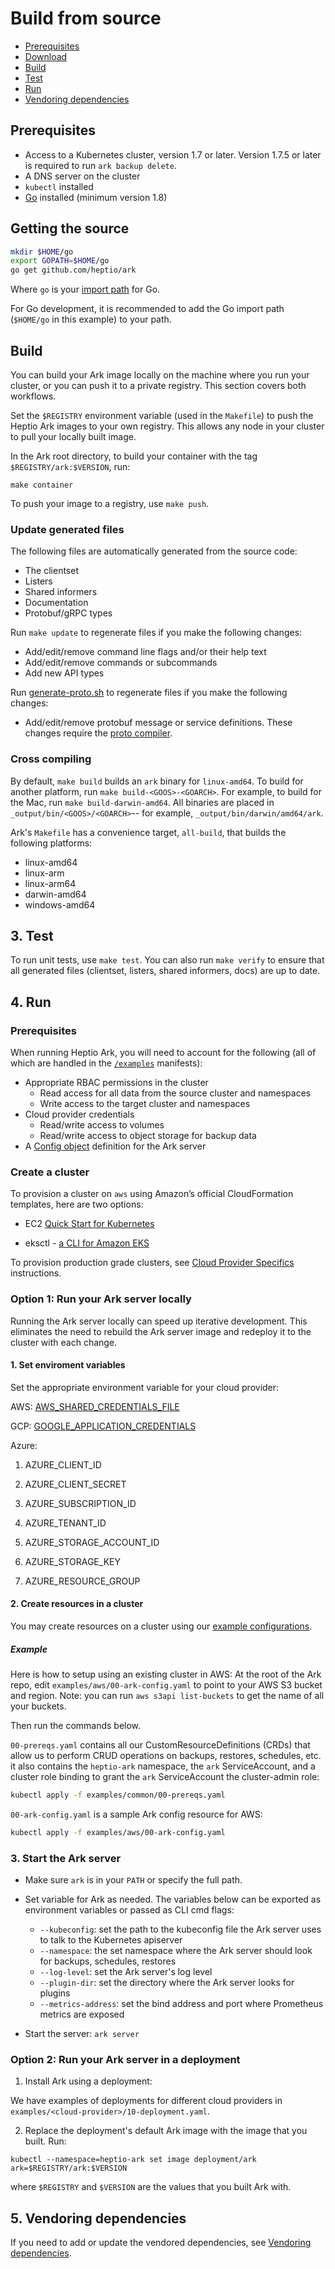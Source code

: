 # Build from source

* [Prerequisites][1]
* [Download][2]
* [Build][3]
* [Test][12]
* [Run][7]
* [Vendoring dependencies][10]

## Prerequisites

* Access to a Kubernetes cluster, version 1.7 or later. Version 1.7.5 or later is required to run `ark backup delete`.
* A DNS server on the cluster
* `kubectl` installed
* [Go][5] installed (minimum version 1.8)

## Getting the source

```bash
mkdir $HOME/go
export GOPATH=$HOME/go
go get github.com/heptio/ark
```

Where `go` is your [import path][4] for Go.

For Go development, it is recommended to add the Go import path (`$HOME/go` in this example) to your path.


## Build

You can build your Ark image locally on the machine where you run your cluster, or you can push it to a private registry. This section covers both workflows.

Set the `$REGISTRY` environment variable (used in the `Makefile`) to push the Heptio Ark images to your own registry. This allows any node in your cluster to pull your locally built image.

In the Ark root directory, to build your container with the tag `$REGISTRY/ark:$VERSION`, run:

```
make container
```

To push your image to a registry, use `make push`.

### Update generated files

The following files are automatically generated from the source code:

* The clientset
* Listers
* Shared informers
* Documentation
* Protobuf/gRPC types

Run `make update` to regenerate files if you make the following changes:

* Add/edit/remove command line flags and/or their help text
* Add/edit/remove commands or subcommands
* Add new API types

Run [generate-proto.sh][13] to regenerate files if you make the following changes:

* Add/edit/remove protobuf message or service definitions. These changes require the [proto compiler][14]. 

### Cross compiling

By default, `make build` builds an `ark` binary for `linux-amd64`.
To build for another platform, run `make build-<GOOS>-<GOARCH>`.
For example, to build for the Mac, run `make build-darwin-amd64`.
All binaries are placed in `_output/bin/<GOOS>/<GOARCH>`-- for example, `_output/bin/darwin/amd64/ark`.

Ark's `Makefile` has a convenience target, `all-build`, that builds the following platforms:

* linux-amd64
* linux-arm
* linux-arm64
* darwin-amd64
* windows-amd64

## 3. Test

To run unit tests, use `make test`. You can also run `make verify` to ensure that all generated
files (clientset, listers, shared informers, docs) are up to date.

## 4. Run

### Prerequisites 

When running Heptio Ark, you will need to account for the following (all of which are handled in the [`/examples`][6] manifests):

* Appropriate RBAC permissions in the cluster
  * Read access for all data from the source cluster and namespaces
  * Write access to the target cluster and namespaces
* Cloud provider credentials
  * Read/write access to volumes
  * Read/write access to object storage for backup data
* A [Config object][8] definition for the Ark server

### Create a cluster

To provision a cluster on `aws` using Amazon’s official CloudFormation templates, here are two options:

* EC2 [Quick Start for Kubernetes][17]

* eksctl - [a CLI for Amazon EKS][18]

To provision production grade clusters, see [Cloud Provider Specifics][9] instructions.

### Option 1: Run your Ark server locally

Running the Ark server locally can speed up iterative development. This eliminates the need to rebuild the Ark server
image and redeploy it to the cluster with each change.

#### 1. Set enviroment variables

Set the appropriate environment variable for your cloud provider:

AWS: [AWS_SHARED_CREDENTIALS_FILE][15]

GCP: [GOOGLE_APPLICATION_CREDENTIALS][16]

Azure:

  1. AZURE_CLIENT_ID

  2. AZURE_CLIENT_SECRET

  3. AZURE_SUBSCRIPTION_ID

  4. AZURE_TENANT_ID

  5. AZURE_STORAGE_ACCOUNT_ID

  6. AZURE_STORAGE_KEY

  7. AZURE_RESOURCE_GROUP

#### 2. Create resources in a cluster

You may create resources on a cluster using our [example configurations][19].

##### Example

Here is how to setup using an existing cluster in AWS: At the root of the Ark repo, edit `examples/aws/00-ark-config.yaml` to point to your AWS S3 bucket and region. Note: you can run `aws s3api list-buckets` to get the name of all your buckets.

Then run the commands below.

`00-prereqs.yaml` contains all our CustomResourceDefinitions (CRDs) that allow us to perform CRUD operations on backups, restores, schedules, etc. it also contains the `heptio-ark` namespace, the `ark` ServiceAccount, and a cluster role binding to grant the `ark` ServiceAccount the cluster-admin role:

```bash
kubectl apply -f examples/common/00-prereqs.yaml
```

`00-ark-config.yaml` is a sample Ark config resource for AWS:

```bash
kubectl apply -f examples/aws/00-ark-config.yaml
```


### 3. Start the Ark server

* Make sure `ark` is in your `PATH` or specify the full path.

* Set variable for Ark as needed. The variables below can be exported as environment variables or passed as CLI cmd flags:
  * `--kubeconfig`: set the path to the kubeconfig file the Ark server uses to talk to the Kubernetes apiserver
  * `--namespace`: the set namespace where the Ark server should look for backups, schedules, restores
  * `--log-level`: set the Ark server's log level
  * `--plugin-dir`: set the directory where the Ark server looks for plugins
  * `--metrics-address`: set the bind address and port where Prometheus metrics are exposed

* Start the server: `ark server`

### Option 2: Run your Ark server in a deployment

1. Install Ark using a deployment:

We have examples of deployments for different cloud providers in `examples/<cloud-provider>/10-deployment.yaml`.

2. Replace the deployment's default Ark image with the image that you built. Run:

```
kubectl --namespace=heptio-ark set image deployment/ark ark=$REGISTRY/ark:$VERSION
```

where `$REGISTRY` and `$VERSION` are the values that you built Ark with.

## 5. Vendoring dependencies

If you need to add or update the vendored dependencies, see [Vendoring dependencies][11].

[0]: ../README.md
[1]: #prerequisites
[2]: #download
[3]: #build
[4]: https://blog.golang.org/organizing-go-code
[5]: https://golang.org/doc/install
[6]: https://github.com/heptio/ark/tree/master/examples
[7]: #run
[8]: config-definition.md
[9]: cloud-common.md
[10]: #vendoring-dependencies
[11]: vendoring-dependencies.md
[12]: #test
[13]: https://github.com/heptio/ark/blob/master/hack/generate-proto.sh
[14]: https://grpc.io/docs/quickstart/go.html#install-protocol-buffers-v3
[15]: https://docs.aws.amazon.com/cli/latest/topic/config-vars.html#the-shared-credentials-file
[16]: https://cloud.google.com/docs/authentication/getting-started#setting_the_environment_variable
[17]: https://aws.amazon.com/quickstart/architecture/heptio-kubernetes/
[18]: https://eksctl.io/
[19]: ../examples/README.md